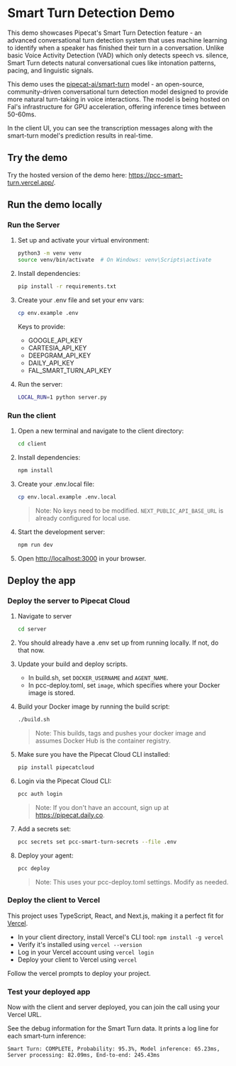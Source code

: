 # Smart Turn Detection Demo

This demo showcases Pipecat's Smart Turn Detection feature - an advanced conversational turn detection system that uses machine learning to identify when a speaker has finished their turn in a conversation. Unlike basic Voice Activity Detection (VAD) which only detects speech vs. silence, Smart Turn detects natural conversational cues like intonation patterns, pacing, and linguistic signals.

This demo uses the [pipecat-ai/smart-turn](https://huggingface.co/pipecat-ai/smart-turn) model - an open-source, community-driven conversational turn detection model designed to provide more natural turn-taking in voice interactions. The model is being hosted on Fal's infrastructure for GPU acceleration, offering inference times between 50-60ms.

In the client UI, you can see the transcription messages along with the smart-turn model's prediction results in real-time.

## Try the demo

Try the hosted version of the demo here: https://pcc-smart-turn.vercel.app/.

## Run the demo locally

### Run the Server

1. Set up and activate your virtual environment:

   ```bash
   python3 -m venv venv
   source venv/bin/activate  # On Windows: venv\Scripts\activate
   ```

2. Install dependencies:

   ```bash
   pip install -r requirements.txt
   ```

3. Create your .env file and set your env vars:

   ```bash
   cp env.example .env
   ```

   Keys to provide:

   - GOOGLE_API_KEY
   - CARTESIA_API_KEY
   - DEEPGRAM_API_KEY
   - DAILY_API_KEY
   - FAL_SMART_TURN_API_KEY

4. Run the server:

   ```bash
   LOCAL_RUN=1 python server.py
   ```

### Run the client

1. Open a new terminal and navigate to the client directory:

   ```bash
   cd client
   ```

2. Install dependencies:

   ```bash
   npm install
   ```

3. Create your .env.local file:

   ```bash
   cp env.local.example .env.local
   ```

   > Note: No keys need to be modified. `NEXT_PUBLIC_API_BASE_URL` is already configured for local use.

4. Start the development server:

   ```bash
   npm run dev
   ```

5. Open [http://localhost:3000](http://localhost:3000) in your browser.

## Deploy the app

### Deploy the server to Pipecat Cloud

1. Navigate to server

   ```bash
   cd server
   ```

2. You should already have a .env set up from running locally. If not, do that now.

3. Update your build and deploy scripts.

   - In build.sh, set `DOCKER_USERNAME` and `AGENT_NAME`.
   - In pcc-deploy.toml, set `image`, which specifies where your Docker image is stored.

4. Build your Docker image by running the build script:

   ```bash
   ./build.sh
   ```

   > Note: This builds, tags and pushes your docker image and assumes Docker Hub is the container registry.

5. Make sure you have the Pipecat Cloud CLI installed:

   ```bash
   pip install pipecatcloud
   ```

6. Login via the Pipecat Cloud CLI:

   ```bash
   pcc auth login
   ```

   > Note: If you don't have an account, sign up at https://pipecat.daily.co.

7. Add a secrets set:

   ```bash
   pcc secrets set pcc-smart-turn-secrets --file .env
   ```

8. Deploy your agent:

   ```bash
   pcc deploy
   ```

   > Note: This uses your pcc-deploy.toml settings. Modify as needed.

### Deploy the client to Vercel

This project uses TypeScript, React, and Next.js, making it a perfect fit for [Vercel](https://vercel.com/).

- In your client directory, install Vercel's CLI tool: `npm install -g vercel`
- Verify it's installed using `vercel --version`
- Log in your Vercel account using `vercel login`
- Deploy your client to Vercel using `vercel`

Follow the vercel prompts to deploy your project.

### Test your deployed app

Now with the client and server deployed, you can join the call using your Vercel URL.

See the debug information for the Smart Turn data. It prints a log line for each smart-turn inference:

```
Smart Turn: COMPLETE, Probability: 95.3%, Model inference: 65.23ms, Server processing: 82.09ms, End-to-end: 245.43ms
```
